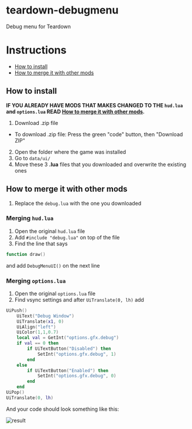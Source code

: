 # teardown-debugmenu
Debug menu for Teardown

# Instructions

- [How to install](https://github.com/funlennysub/teardown-debugmenu#how-to-install)
- [How to merge it with other mods](https://github.com/funlennysub/teardown-debugmenu#how-to-merge-it-with-other-mods)

## How to install

**IF YOU ALREADY HAVE MODS THAT MAKES CHANGED TO THE `hud.lua` and `options.lua` READ [How to merge it with other mods](https://github.com/funlennysub/teardown-debugmenu#how-to-merge-it-with-other-mods).**

1. Download .zip file
* To download .zip file: Press the green "code" button, then "Download ZIP"
2. Open the folder where the game was installed
3. Go to `data/ui/`
4. Move these 3 **.lua** files that you downloaded and overwrite the existing ones

## How to merge it with other mods

1. Replace the `debug.lua` with the one you downloaded
### Merging `hud.lua`
1. Open the original `hud.lua` file
2. Add `#include "debug.lua"` on top of the file
3. Find the line that says
```lua
function draw()
```
and add `DebugMenuUI()` on the next line
### Merging `options.lua`
1. Open the original `options.lua` file
2. Find vsync settings and after `UiTranslate(0, lh)` add
```lua
UiPush()
    UiText("Debug Window")
    UiTranslate(x1, 0)
	UiAlign("left")
	UiColor(1,1,0.7)
	local val = GetInt("options.gfx.debug")
	if val == 0 then
	    if UiTextButton("Disabled") then
	        SetInt("options.gfx.debug", 1)
		end
	else
	    if UiTextButton("Enabled") then
	        SetInt("options.gfx.debug", 0)
		end
	end
UiPop()
UiTranslate(0, lh)
```
And your code should look something like this:

![result](https://opera.is-terrible.com/yWIWZl.png)
